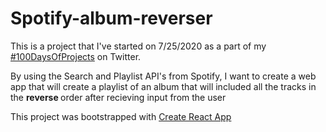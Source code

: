 # Spotify-album-reverser
This is a project that I've started on 7/25/2020 as a part of my <a href="https://twitter.com/blkandnotmild/status/1286500836651216897?s=20">#100DaysOfProjects</a> on Twitter. <br>

By using the Search and Playlist API's from Spotify, I want to create a web app that will create a playlist of an album that will included all the tracks in the <b> reverse </b> order after recieving input from the user<br>

This project was bootstrapped with <a href="https://github.com/facebook/create-react-app">Create React App</a>
